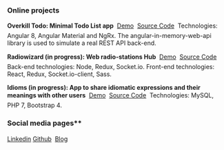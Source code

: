 ### Online projects

**Overkill Todo: Minimal Todo List app** &#150; [Demo](https://nperon.github.io/overkill-todo/) &#150; [Source Code](https://github.com/nperon/overkill-todo) &#150; Technologies: Angular 8, Angular Material and NgRx. The angular-in-memory-web-api library is used to simulate a real REST API back-end. 

**Radiowizard (in progress): Web radio-stations Hub** &#150; [Demo](https://nperon.github.io/radiowizard/) &#150; [Source Code](https://github.com/nperon/radiowizard) &#150; Back-end technologies: Node, Redux, Socket.io. Front-end technologies: React, Redux, Socket.io-client, Sass. 

**Idioms (in progress): App to share idiomatic expressions and their meanings with other users** &#150; [Demo](http://idioms.epizy.com) &#150; [Source Code](https://github.com/nperon/idioms) &#150; Technologies: MySQL, PHP 7, Bootstrap 4. 

### Social media pages** 

[Linkedin](https://www.linkedin.com/in/nicolas-peron-52b250140/) &#150; [Github](https://github.com/nperon) &#150; [Blog](https://nperon.netlify.com)

